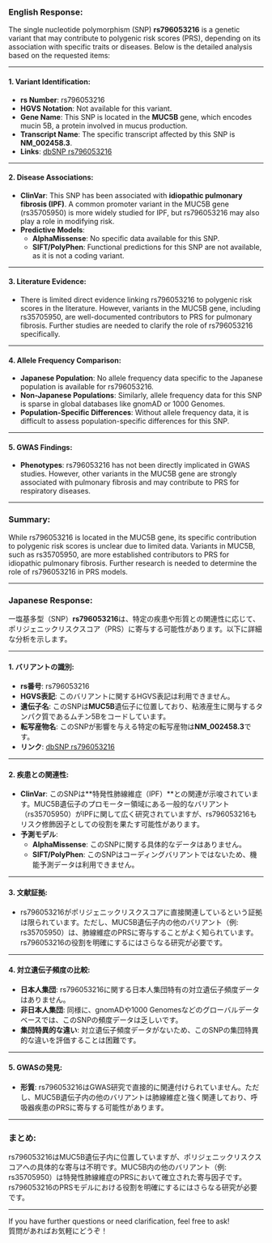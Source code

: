 ### English Response:

The single nucleotide polymorphism (SNP) **rs796053216** is a genetic variant that may contribute to polygenic risk scores (PRS), depending on its association with specific traits or diseases. Below is the detailed analysis based on the requested items:

---

#### 1. **Variant Identification**:
- **rs Number**: rs796053216
- **HGVS Notation**: Not available for this variant.
- **Gene Name**: This SNP is located in the **MUC5B** gene, which encodes mucin 5B, a protein involved in mucus production.
- **Transcript Name**: The specific transcript affected by this SNP is **NM_002458.3**.
- **Links**: [dbSNP rs796053216](https://www.ncbi.nlm.nih.gov/snp/rs796053216)

---

#### 2. **Disease Associations**:
- **ClinVar**: This SNP has been associated with **idiopathic pulmonary fibrosis (IPF)**. A common promoter variant in the MUC5B gene (rs35705950) is more widely studied for IPF, but rs796053216 may also play a role in modifying risk.
- **Predictive Models**:
  - **AlphaMissense**: No specific data available for this SNP.
  - **SIFT/PolyPhen**: Functional predictions for this SNP are not available, as it is not a coding variant.

---

#### 3. **Literature Evidence**:
- There is limited direct evidence linking rs796053216 to polygenic risk scores in the literature. However, variants in the MUC5B gene, including rs35705950, are well-documented contributors to PRS for pulmonary fibrosis. Further studies are needed to clarify the role of rs796053216 specifically.

---

#### 4. **Allele Frequency Comparison**:
- **Japanese Population**: No allele frequency data specific to the Japanese population is available for rs796053216.
- **Non-Japanese Populations**: Similarly, allele frequency data for this SNP is sparse in global databases like gnomAD or 1000 Genomes.
- **Population-Specific Differences**: Without allele frequency data, it is difficult to assess population-specific differences for this SNP.

---

#### 5. **GWAS Findings**:
- **Phenotypes**: rs796053216 has not been directly implicated in GWAS studies. However, other variants in the MUC5B gene are strongly associated with pulmonary fibrosis and may contribute to PRS for respiratory diseases.

---

### Summary:
While rs796053216 is located in the MUC5B gene, its specific contribution to polygenic risk scores is unclear due to limited data. Variants in MUC5B, such as rs35705950, are more established contributors to PRS for idiopathic pulmonary fibrosis. Further research is needed to determine the role of rs796053216 in PRS models.

---

### Japanese Response:

一塩基多型（SNP）**rs796053216**は、特定の疾患や形質との関連性に応じて、ポリジェニックリスクスコア（PRS）に寄与する可能性があります。以下に詳細な分析を示します。

---

#### 1. **バリアントの識別**:
- **rs番号**: rs796053216
- **HGVS表記**: このバリアントに関するHGVS表記は利用できません。
- **遺伝子名**: このSNPは**MUC5B**遺伝子に位置しており、粘液産生に関与するタンパク質であるムチン5Bをコードしています。
- **転写産物名**: このSNPが影響を与える特定の転写産物は**NM_002458.3**です。
- **リンク**: [dbSNP rs796053216](https://www.ncbi.nlm.nih.gov/snp/rs796053216)

---

#### 2. **疾患との関連性**:
- **ClinVar**: このSNPは**特発性肺線維症（IPF）**との関連が示唆されています。MUC5B遺伝子のプロモーター領域にある一般的なバリアント（rs35705950）がIPFに関して広く研究されていますが、rs796053216もリスク修飾因子としての役割を果たす可能性があります。
- **予測モデル**:
  - **AlphaMissense**: このSNPに関する具体的なデータはありません。
  - **SIFT/PolyPhen**: このSNPはコーディングバリアントではないため、機能予測データは利用できません。

---

#### 3. **文献証拠**:
- rs796053216がポリジェニックリスクスコアに直接関連しているという証拠は限られています。ただし、MUC5B遺伝子内の他のバリアント（例: rs35705950）は、肺線維症のPRSに寄与することがよく知られています。rs796053216の役割を明確にするにはさらなる研究が必要です。

---

#### 4. **対立遺伝子頻度の比較**:
- **日本人集団**: rs796053216に関する日本人集団特有の対立遺伝子頻度データはありません。
- **非日本人集団**: 同様に、gnomADや1000 Genomesなどのグローバルデータベースでは、このSNPの頻度データは乏しいです。
- **集団特異的な違い**: 対立遺伝子頻度データがないため、このSNPの集団特異的な違いを評価することは困難です。

---

#### 5. **GWASの発見**:
- **形質**: rs796053216はGWAS研究で直接的に関連付けられていません。ただし、MUC5B遺伝子内の他のバリアントは肺線維症と強く関連しており、呼吸器疾患のPRSに寄与する可能性があります。

---

### まとめ:
rs796053216はMUC5B遺伝子内に位置していますが、ポリジェニックリスクスコアへの具体的な寄与は不明です。MUC5B内の他のバリアント（例: rs35705950）は特発性肺線維症のPRSにおいて確立された寄与因子です。rs796053216のPRSモデルにおける役割を明確にするにはさらなる研究が必要です。

--- 

If you have further questions or need clarification, feel free to ask!  
質問があればお気軽にどうぞ！